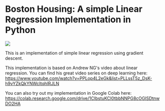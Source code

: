 # Boston Housing: A simple Linear Regression Implementation in Python

<img src="https://www.boston.gov/sites/default/files/styles/resp_wide_2000x460custom_boston_wide_1x/public/topic-intro-image-06-2017/housing1.jpg?itok=ESqBCA8q&timestamp=1498743043">

This is an implementation of simple linear regression using gradient descent.

This implementation is based on Andrew NG's video about linear regression. You can find his great video series on deep learning here:
https://www.youtube.com/watch?v=PPLop4L2eGk&list=PLLssT5z_DsK-h9vYZkQkYNWcItqhlRJLN

You can also try out my implementation in Google Colab here:
https://colab.research.google.com/drive/1CIbstuKCI0tbbNNPG8cOGlSDtnwDO2HA
